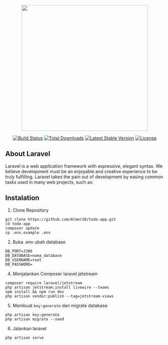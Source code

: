 <p align="center"><a href="https://laravel.com" target="_blank"><img src="https://raw.githubusercontent.com/laravel/art/master/logo-lockup/5%20SVG/2%20CMYK/1%20Full%20Color/laravel-logolockup-cmyk-red.svg" width="400"></a></p>

<p align="center">
<a href="https://travis-ci.org/laravel/framework"><img src="https://travis-ci.org/laravel/framework.svg" alt="Build Status"></a>
<a href="https://packagist.org/packages/laravel/framework"><img src="https://img.shields.io/packagist/dt/laravel/framework" alt="Total Downloads"></a>
<a href="https://packagist.org/packages/laravel/framework"><img src="https://img.shields.io/packagist/v/laravel/framework" alt="Latest Stable Version"></a>
<a href="https://packagist.org/packages/laravel/framework"><img src="https://img.shields.io/packagist/l/laravel/framework" alt="License"></a>
</p>

## About Laravel

Laravel is a web application framework with expressive, elegant syntax. We believe development must be an enjoyable and creative experience to be truly fulfilling. Laravel takes the pain out of development by easing common tasks used in many web projects, such as:






## Instalation

1. Clone Repository
```
git clone https://github.com/Almer20/todo-app.git
cd todo-app
composer update
cp .env.example .env
```

2. Buka .env ubah database
```
DB_PORT=3306
DB_DATABASE=nama_database
DB_USERNAME=root
DB_PASSWORD=
```
4. Menjalankan Composer laravel jetstream
```
composer require laravel/jetstream
php artisan jetstream:install livewire --teams
npm install && npm run dev
php artisan vendor:publish --tag=jetstream-views
```

5. Membuat `key:generate` dan migrate database
```
php artisan key:generate
php artisan migrate --seed
```

6. Jalankan laravel
```
php artisan serve
```



